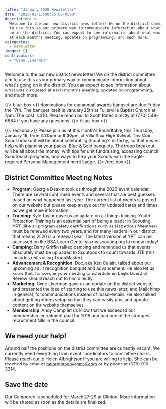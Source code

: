 ```yaml
---
title: "January 2020 Newsletter"
date: "2020-01-15T08:05:00-0500"
description: >-
  Welcome to the our new district news letter! We on the district committee aim
  to use this as our primary way to communicate information about what's going
  on in the district. You can expect to see information about what was discussed
  at each month's meeting, updates on programming, and much more.
categories:
  - newsletter
images: []
contributors:
  - "Gene Liverman"
---
```


Welcome to the our new district news letter! We on the district committee aim to use this as our primary way to communicate information about what's going on in the district. You can expect to see information about what was discussed at each month's meeting, updates on programming, and much more.

{{< blue-box >}}
Nominations for our annual awards banquet are due Friday the 17th. The banquet itself is January 25th at&nbsp;Fullerville Baptist Church at 7pm. The cost is $10. Please reach out to Scott Bates directly at (770) 549-6684 if you have any questions.
{{< /blue-box >}}

{{< red-box >}}
Please join us at this month's Roundtable, this Thursday, January 16, from 6:30pm to 8:30pm, at Villa Rica High School. The Cub Scout breakout will be about celebrating Scouting's birthday, so that means help with planning your packs' Blue & Gold banquets. The troop breakout will be all about the money, with tips for unit fundraising, accessing council Scoutreach programs, and ways to help your Scouts earn the Eagle-required Personal Management merit badge.
{{< /red-box >}}

## District Committee Meeting Notes

- **Program**: Georgia Deakin took us through the 2020 event calendar. There are several confirmed events and several that are best guesses based on what happened last year. The current list of events is posted on our website but please keep an eye out for updated dates and times as we get more information.
- **Training**: Kyle Taylor gave us an update on all things training. Youth Protection Training is an essential part of being a leader in Scouting. YPT (like all program safety certifications such as Hazardous Weather) must be renewed every two years, and for many leaders in our district, that means 2020 is a renewal year. The latest version of YPT can be accessed on the BSA Learn Center via my.scouting.org to renew today!
- **Camping**: Barry Griffin talked camping and reminded us that events absolutely must be uploaded to Scoutbook to count towards JTE (this includes units using TroopMaster).
- **Advancement & Recognition**: Doc, aka Ken Calain, talked about our upcoming adult recognition banquet and advancement. He also let us know that, for now, anyone needing to schedule an Eagle Board of Review should reach out to him directly.
- **Marketing**: Gene Liverman gave us an update on the district website and presented the idea of starting to use this news letter, and Mailchimp in general, for communications instead of mass-emails. He also talked about getting others setup so that they can easily post and update content on the website themselves.
- **Membership**: Andy Camp let us know that we exceeded our membership recruitment goal for 2019 and had one of the strongest recruitment falls in the council.

## We need your help!

Around half the positions on the district committee are currently vacant. We currently need everything from event coordinators to committee chairs. Please reach out to Helen Albrightson if you are willing to help. She can be reached by email at halbrightson@gmail.com or by phone at (678) 910-3314.

## Save the date

Our Camporee is scheduled for March 27-29 at Clinton. More information will be shared as soon as the details are finalized.
